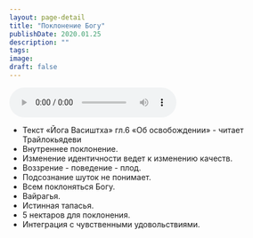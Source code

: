 ```yaml
---
layout: page-detail
title: "Поклонение Богу"
publishDate: 2020.01.25
description: ""
tags:
image:
draft: false
---
```


<audio title="2020.01.25 - Поклонение Богу.mp3" src="https://filer-api.advayta.org/v1.0/public/files/75548" controls=""></audio>

* Текст «Йога Васиштха» гл.6 «Об освобождении» - читает Трайлокьядеви
* Внутреннее поклонение.
* Изменение идентичности ведет к изменению качеств.
* Воззрение - поведение - плод.
* Подсознание шуток не понимает.
* Всем поклоняться Богу.
* Вайрагья.
* Истинная тапасья.
* 5 нектаров для поклонения.
* Интеграция с чувственными удовольствиями.

  

